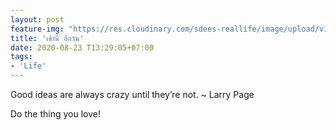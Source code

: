 ```yaml
---
layout: post
feature-img: "https://res.cloudinary.com/sdees-reallife/image/upload/v1555658919/sample_feature_img.png"
title: 'เช้านี้ อีกวัน'
date: 2020-08-23 T13:29:05+07:00
tags:
- 'Life'
---
```

Good ideas are always crazy until they’re not. ~ Larry Page

<i class="fa fa-child" style="color:plum"></i>

Do the thing you love!

